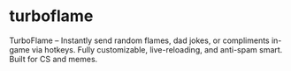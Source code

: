 # turboflame
TurboFlame – Instantly send random flames, dad jokes, or compliments in-game via hotkeys. Fully customizable, live-reloading, and anti-spam smart. Built for CS and memes.
